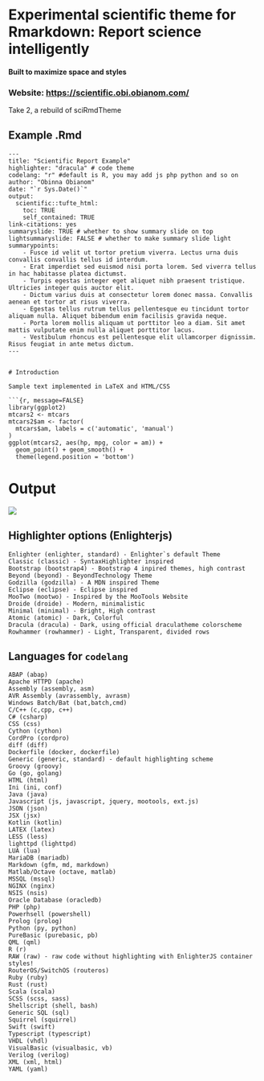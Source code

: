 # Experimental scientific theme for Rmarkdown: Report science intelligently

#### Built to maximize space and styles

### Website: https://scientific.obi.obianom.com/

Take 2, a rebuild of sciRmdTheme


## Example .Rmd
```
---
title: "Scientific Report Example"
highlighter: "dracula" # code theme
codelang: "r" #default is R, you may add js php python and so on
author: "Obinna Obianom"
date: "`r Sys.Date()`"
output:
  scientific::tufte_html: 
    toc: TRUE
    self_contained: TRUE
link-citations: yes
summaryslide: TRUE # whether to show summary slide on top
lightsummaryslide: FALSE # whether to make summary slide light
summarypoints:
    - Fusce id velit ut tortor pretium viverra. Lectus urna duis convallis convallis tellus id interdum. 
    - Erat imperdiet sed euismod nisi porta lorem. Sed viverra tellus in hac habitasse platea dictumst. 
    - Turpis egestas integer eget aliquet nibh praesent tristique. Ultricies integer quis auctor elit. 
    - Dictum varius duis at consectetur lorem donec massa. Convallis aenean et tortor at risus viverra. 
    - Egestas tellus rutrum tellus pellentesque eu tincidunt tortor aliquam nulla. Aliquet bibendum enim facilisis gravida neque. 
    - Porta lorem mollis aliquam ut porttitor leo a diam. Sit amet mattis vulputate enim nulla aliquet porttitor lacus. 
    - Vestibulum rhoncus est pellentesque elit ullamcorper dignissim. Risus feugiat in ante metus dictum. 
---


# Introduction

Sample text implemented in LaTeX and HTML/CSS

```{r, message=FALSE}
library(ggplot2)
mtcars2 <- mtcars
mtcars2$am <- factor(
  mtcars$am, labels = c('automatic', 'manual')
)
ggplot(mtcars2, aes(hp, mpg, color = am)) +
  geom_point() + geom_smooth() +
  theme(legend.position = 'bottom')
```

# Output

![](https://scientific.obi.obianom.com/screenshot/scientificscreenshot2.png)



## Highlighter options (Enlighterjs)

```
Enlighter (enlighter, standard) - Enlighter`s default Theme
Classic (classic) - SyntaxHighlighter inspired
Bootstrap (bootstrap4) - Bootstrap 4 inpired themes, high contrast
Beyond (beyond) - BeyondTechnology Theme
Godzilla (godzilla) - A MDN inspired Theme
Eclipse (eclipse) - Eclipse inspired
MooTwo (mootwo) - Inspired by the MooTools Website
Droide (droide) - Modern, minimalistic
Minimal (minimal) - Bright, High contrast
Atomic (atomic) - Dark, Colorful
Dracula (dracula) - Dark, using official draculatheme colorscheme
Rowhammer (rowhammer) - Light, Transparent, divided rows
```

## Languages for `codelang`
```
ABAP (abap)
Apache HTTPD (apache)
Assembly (assembly, asm)
AVR Assembly (avrassembly, avrasm)
Windows Batch/Bat (bat,batch,cmd)
C/C++ (c,cpp, c++)
C# (csharp)
CSS (css)
Cython (cython)
CordPro (cordpro)
diff (diff)
Dockerfile (docker, dockerfile)
Generic (generic, standard) - default highlighting scheme
Groovy (groovy)
Go (go, golang)
HTML (html)
Ini (ini, conf)
Java (java)
Javascript (js, javascript, jquery, mootools, ext.js)
JSON (json)
JSX (jsx)
Kotlin (kotlin)
LATEX (latex)
LESS (less)
lighttpd (lighttpd)
LUA (lua)
MariaDB (mariadb)
Markdown (gfm, md, markdown)
Matlab/Octave (octave, matlab)
MSSQL (mssql)
NGINX (nginx)
NSIS (nsis)
Oracle Database (oracledb)
PHP (php)
Powerhsell (powershell)
Prolog (prolog)
Python (py, python)
PureBasic (purebasic, pb)
QML (qml)
R (r)
RAW (raw) - raw code without highlighting with EnlighterJS container styles!
RouterOS/SwitchOS (routeros)
Ruby (ruby)
Rust (rust)
Scala (scala)
SCSS (scss, sass)
Shellscript (shell, bash)
Generic SQL (sql)
Squirrel (squirrel)
Swift (swift)
Typescript (typescript)
VHDL (vhdl)
VisualBasic (visualbasic, vb)
Verilog (verilog)
XML (xml, html)
YAML (yaml)
```
